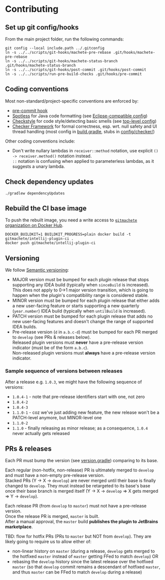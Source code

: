 # Contributing

## Set up git config/hooks

From the main project folder, run the following commands:

```
git config --local include.path ../.gitconfig
ln -s ../../scripts/git-hooks/machete-pre-rebase .git/hooks/machete-pre-rebase
ln -s ../../scripts/git-hooks/machete-status-branch .git/hooks/machete-status-branch
ln -s ../../scripts/git-hooks/post-commit .git/hooks/post-commit
ln -s ../../scripts/run-pre-build-checks .git/hooks/pre-commit
```


## Coding conventions

Most non-standard/project-specific conventions are enforced by:

* [pre-commit hook](scripts/run-pre-build-checks)
* [Spotless](https://github.com/diffplug/spotless/tree/master/plugin-gradle) for Java code formatting (see [Eclipse-compatible config](config/spotless/formatting-rules.xml))
* [Checkstyle](https://checkstyle.sourceforge.io/) for code style/detecting basic smells (see [top-level config](config/checkstyle/checkstyle.xml))
* [Checker Framework](https://checkerframework.org/manual/) for formal correctness, esp. wrt. null safety and UI thread handling
  (most config in [build.gradle](build.gradle), stubs in [config/checker/](config/checker))

Other coding conventions include:

* Don't write nullary lambdas in `receiver::method` notation, use explicit `() -> receiver.method()` notation instead. <br/>
  `::` notation is confusing when applied to parameterless lambdas, as it suggests a unary lambda.


## Check dependency updates

`./gradlew dependencyUpdates`


## Rebuild the CI base image

To push the rebuilt image, you need a write access to [`gitmachete` organization on Docker Hub](https://hub.docker.com/orgs/gitmachete).

```
DOCKER_BUILDKIT=1 BUILDKIT_PROGRESS=plain docker build -t gitmachete/intellij-plugin-ci .
docker push gitmachete/intellij-plugin-ci
```


## Versioning

We follow [Semantic versioning](semver.org):

* MAJOR version must be bumped for each plugin release that stops supporting any IDEA build (typically when `sinceBuild` is increased). <br/>
  This does not apply to 0->1 major version transition, which is going to happen when the plugin's compatibility range is considered stable.
* MINOR version must be bumped for each plugin release that either adds a new user-facing feature
  or starts supporting a new quarterly (`year.number`) IDEA build (typically when `untilBuild` is increased).
* PATCH version must be bumped for each plugin release that adds no new user-facing features
  and doesn't change the range of supported IDEA builds.
* Pre-release version (`d` in `a.b.c-d`) must be bumped for each PR merged to `develop` (see PRs & releases below). <br/>
  Released plugin versions must **never** have a pre-release version indicator (must be of the form `a.b.c`). <br/>
  Non-released plugin versions must **always** have a pre-release version indicator.

### Sample sequence of versions between releases

After a release e.g. `1.0.3`, we might have the following sequence of versions:
* `1.0.4-1` - note that pre-release identifiers start with one, not zero
* `1.0.4-2`
* `1.0.4-3`
* `1.1.0-1` - coz we've just adding new feature, the new release won't be a PATCH-level anymore, but MINOR-level one
* `1.1.0-2`
* `1.1.0` - finally releasing as minor release; as a consequence, `1.0.4` never actually gets released


## PRs & releases

Each PR must bump the version (see [version.gradle](version.gradle)) comparing to its base.

Each regular (non-hotfix, non-release) PR is ultimately merged to `develop` and must have a non-empty pre-release version. <br/>
Stacked PRs (Y -> X -> `develop`) are never merged until their base is finally changed to `develop`.
They must instead be retargeted to its base's base once their base branch is merged itself (Y -> X -> `develop` => X gets merged => Y -> `develop`).

Each release PR (from `develop` to `master`) must not have a pre-release version. <br/>
Once the release PR is merged, `master` is built. <br/>
After a manual approval, the `master` build **publishes the plugin to JetBrains marketplace**.

TBD: flow for hotfix PRs (PRs to `master` but NOT from `develop`).
They are likely going to require us to allow either of:
* non-linear history on `master`
  (during a release, `develop` gets merged to the hotfixed `master` instead of `master` getting FFed to match `develop`) OR
* rebasing the `develop` history since the latest release over the hotfixed `master`
  (so that `develop` commit remains a descendant of hotfixed `master`, and thus `master` can be FFed to match `develop` during a release)
